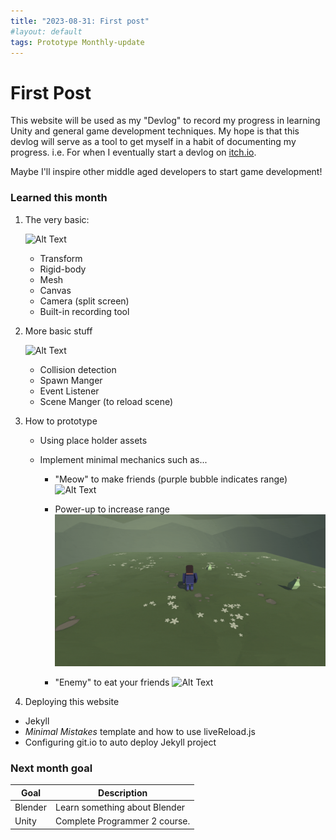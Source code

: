 ```yaml
---
title: "2023-08-31: First post"
#layout: default
tags: Prototype Monthly-update
---
```


First Post 
==========


This website will be used as my "Devlog" to record my progress in learning Unity and general game development techniques.
My hope is that this devlog will serve as a tool to get myself in a habit of documenting my progress. i.e. For when I eventually start a devlog on [itch.io](https://itch.io/).

Maybe I'll inspire other middle aged developers to start game development!


### Learned this month

1. The very basic:


    ![Alt Text](\asset\recording\2023_08\gif01.gif)
    - Transform
    - Rigid-body
    - Mesh
    - Canvas
    - Camera (split screen)
    - Built-in recording tool

2. More basic stuff

    ![Alt Text](\asset\recording\2023_08\gif02.gif)
    - Collision detection
    - Spawn Manger
    - Event Listener 
    - Scene Manger (to reload scene)

3. How to prototype 
    - Using place holder assets
    - Implement minimal mechanics such as...

        - "Meow" to make friends (purple bubble indicates range)
    ![Alt Text](\asset\recording\2023_08\gif03.gif)
        -  Power-up to increase range
	![Alt Text](\asset\recording\2023_08\gif04.gif)

		- "Enemy" to eat your friends
	![Alt Text](\asset\recording\2023_08\gif05.gif)

4. Deploying this website
- Jekyll
- *Minimal Mistakes* template and how to use liveReload.js
- Configuring git.io to auto deploy Jekyll project



### Next month goal


| Goal | Description |
| ----------- | ----------- |
| Blender | Learn something about Blender |
| Unity | Complete Programmer 2 course. |